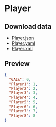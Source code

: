 # Player

## Download data

- [Player.json](./Player.json)
- [Player.yaml](./Player.yaml)
- [Player.xml](./Player.xml)

## Preview

```json
{
  "GAIA": 0,
  "Player1": 1,
  "Player2": 2,
  "Player3": 3,
  "Player4": 4,
  "Player5": 5,
  "Player6": 6,
  "Player7": 7,
  "Player8": 8
}

```
